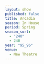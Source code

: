 ```yaml
---
layout: show
published: false
title: Arcadia
season: In House
period: Spring
season_sort: 
  - "240"
  - 240
year: "95_96"
venue: 
  - New Theatre
---
```



